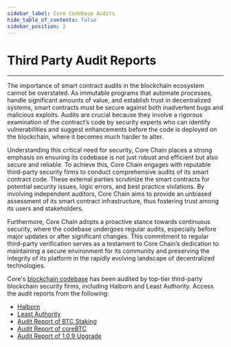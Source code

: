 ```yaml
---
sidebar_label: Core Codebase Audits
hide_table_of_contents: false
sidebar_position: 2
---
```


# Third Party Audit Reports
---

The importance of smart contract audits in the blockchain ecosystem cannot be overstated. As immutable programs that automate processes, handle significant amounts of value, and establish trust in decentralized systems, smart contracts must be secure against both inadvertent bugs and malicious exploits. Audits are crucial because they involve a rigorous examination of the contract’s code by security experts who can identify vulnerabilities and suggest enhancements before the code is deployed on the blockchain, where it becomes much harder to alter.

Understanding this critical need for security, Core Chain places a strong emphasis on ensuring its codebase is not just robust and efficient but also secure and reliable. To achieve this, Core Chain engages with reputable third-party security firms to conduct comprehensive audits of its smart contract code. These external parties scrutinize the smart contracts for potential security issues, logic errors, and best practice violations. By involving independent auditors, Core Chain aims to provide an unbiased assessment of its smart contract infrastructure, thus fostering trust among its users and stakeholders.

Furthermore, Core Chain adopts a proactive stance towards continuous security, where the codebase undergoes regular audits, especially before major updates or after significant changes. This commitment to regular third-party verification serves as a testament to Core Chain’s dedication to maintaining a secure environment for its community and preserving the integrity of its platform in the rapidly evolving landscape of decentralized technologies.

Core's [blockchain codebase](https://github.com/coredao-org) has been audited by top-tier third-party blockchain security firms, including Halborn and Least Authority. Access the audit reports from the following:

* [Halborn](https://github.com/HalbornSecurity/PublicReports/blob/master/Solidity%20Smart%20Contract%20Audits/CoreDAO_Genesis_Smart_Contract_Security_Audit_Report_Halborn_Final.pdf)
* [Least Authority](https://leastauthority.com/blog/audits/audit-of-core-dao-layer-1-smart-contracts/)
* [Audit Report of BTC Staking](https://www.halborn.com/audits/coredao/btc-staking)
* [Audit Report of coreBTC](https://www.halborn.com/audits/coredao/corebtc)
* [Audit Report of 1.0.9 Upgrade](https://www.halborn.com/audits/coredao/109-upgrade-release)
